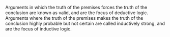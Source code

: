 
Arguments in which the truth of the premises forces the truth of the conclusion are known as valid, and are the focus of deductive logic. Arguments where the truth of the premises makes the truth of the conclusion highly probable but not certain are called inductively strong, and are the focus of inductive logic.